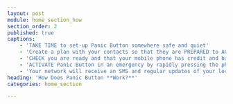 ```yaml
---
layout: post
module: home_section_how
section_order: 2
published: true
captions:
    - 'TAKE TIME to set-up Panic Button somewhere safe and quiet'
    - 'Create a plan with your contacts so that they are PREPARED to ACT'
    - 'CHECK you are ready and that your mobile phone has credit and battery'
    - 'ACTIVATE Panic Button in an emergency by rapidly pressing the phone''s power button'
    - 'Your network will receive an SMS and regular updates of your location helping them to ACT FAST'
heading: 'How Does Panic Button **Work?**'
categories: home_section

---
```


